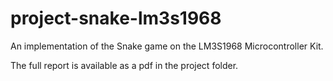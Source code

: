 project-snake-lm3s1968
======================

An implementation of the Snake game on the LM3S1968 Microcontroller Kit.

The full report is available as a pdf in the project folder.
